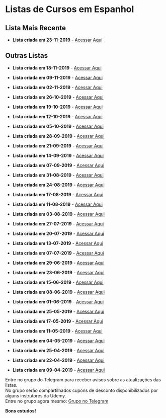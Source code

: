 # Listas de Cursos em Espanhol

## Lista Mais Recente

  - **Lista criada em 23-11-2019** - [Acessar Aqui](https://github.com/ProgramacaoPratica/CursosUdemy/blob/master/Cursos%20em%20Espanhol/33%20-%20Lista%20-%2023-11-2019.md)
  
## Outras Listas

  - **Lista criada em 18-11-2019** - [Acessar Aqui](https://github.com/ProgramacaoPratica/CursosUdemy/blob/master/Cursos%20em%20Espanhol/32%20-%20Lista%20-%2018-11-2019.md)

  - **Lista criada em 09-11-2019** - [Acessar Aqui](https://github.com/ProgramacaoPratica/CursosUdemy/blob/master/Cursos%20em%20Espanhol/31%20-%20Lista%20-%2009-11-2019.md)

  - **Lista criada em 02-11-2019** - [Acessar Aqui](https://github.com/ProgramacaoPratica/CursosUdemy/blob/master/Cursos%20em%20Espanhol/30%20-%20Lista%20-%2002-11-2019.md)

  - **Lista criada em 26-10-2019** - [Acessar Aqui](https://github.com/ProgramacaoPratica/CursosUdemy/blob/master/Cursos%20em%20Espanhol/29%20-%20Lista%20-%2026-10-2019.md)

  - **Lista criada em 19-10-2019** - [Acessar Aqui](https://github.com/ProgramacaoPratica/CursosUdemy/blob/master/Cursos%20em%20Espanhol/28%20-%20Lista%20-%2019-10-2019.md)

  - **Lista criada em 12-10-2019** - [Acessar Aqui](https://github.com/ProgramacaoPratica/CursosUdemy/blob/master/Cursos%20em%20Espanhol/27%20-%20Lista%20-%2012-10-2019.md)

  - **Lista criada em 05-10-2019** - [Acessar Aqui](https://github.com/ProgramacaoPratica/CursosUdemy/blob/master/Cursos%20em%20Espanhol/26%20-%20Lista%20-%2005-10-2019.md)

  - **Lista criada em 28-09-2019** - [Acessar Aqui](https://github.com/ProgramacaoPratica/CursosUdemy/blob/master/Cursos%20em%20Espanhol/25%20-%20Lista%20-%2028-09-2019.md)

  - **Lista criada em 21-09-2019** - [Acessar Aqui](https://github.com/ProgramacaoPratica/CursosUdemy/blob/master/Cursos%20em%20Espanhol/24%20-%20Lista%20-%2021-09-2019.md)

  - **Lista criada em 14-09-2019** - [Acessar Aqui](https://github.com/ProgramacaoPratica/CursosUdemy/blob/master/Cursos%20em%20Espanhol/23%20-%20Lista%20-%2014-09-2019.md)

  - **Lista criada em 07-09-2019** - [Acessar Aqui](https://github.com/ProgramacaoPratica/CursosUdemy/blob/master/Cursos%20em%20Espanhol/22%20-%20Lista%20-%2007-09-2019.md)

  - **Lista criada em 31-08-2019** - [Acessar Aqui](https://github.com/ProgramacaoPratica/CursosUdemy/blob/master/Cursos%20em%20Espanhol/21%20-%20Lista%20-%2031-08-2019.md)

  - **Lista criada em 24-08-2019** - [Acessar Aqui](https://github.com/ProgramacaoPratica/CursosUdemy/blob/master/Cursos%20em%20Espanhol/20%20-%20Lista%20-%2024-08-2019.md)

  - **Lista criada em 17-08-2019** - [Acessar Aqui](https://github.com/ProgramacaoPratica/CursosUdemy/blob/master/Cursos%20em%20Espanhol/19%20-%20Lista%20-%2017-08-2019.md)
  
  - **Lista criada em 11-08-2019** - [Acessar Aqui](https://github.com/ProgramacaoPratica/CursosUdemy/blob/master/Cursos%20em%20Espanhol/18%20-%20Lista%20-%2011-08-2019.md)

  - **Lista criada em 03-08-2019** - [Acessar Aqui](https://github.com/ProgramacaoPratica/CursosUdemy/blob/master/Cursos%20em%20Espanhol/17%20-%20Lista%20-%2003-08-2019.md)

  - **Lista criada em 27-07-2019** - [Acessar Aqui](https://github.com/ProgramacaoPratica/CursosUdemy/blob/master/Cursos%20em%20Espanhol/16%20-%20Lista%20-%2027-07-2019.md)

  - **Lista criada em 20-07-2019** - [Acessar Aqui](https://github.com/ProgramacaoPratica/CursosUdemy/blob/master/Cursos%20em%20Espanhol/15%20-%20Lista%20-%2020-07-2019.md)

  - **Lista criada em 13-07-2019** - [Acessar Aqui](https://github.com/ProgramacaoPratica/CursosUdemy/blob/master/Cursos%20em%20Espanhol/14%20-%20Lista%20-%2013-07-2019.md)

  - **Lista criada em 07-07-2019** - [Acessar Aqui](https://github.com/ProgramacaoPratica/CursosUdemy/blob/master/Cursos%20em%20Espanhol/13%20-%20Lista%20-%2007-07-2019.md)
  
  - **Lista criada em 29-06-2019** - [Acessar Aqui](https://github.com/ProgramacaoPratica/CursosUdemy/blob/master/Cursos%20em%20Espanhol/12%20-%20Lista%20-%2029-06-2019.md)
  
  - **Lista criada em 23-06-2019** - [Acessar Aqui](https://github.com/ProgramacaoPratica/CursosUdemy/blob/master/Cursos%20em%20Espanhol/11%20-%20Lista%20-%2023-06-2019.md)
  
  - **Lista criada em 15-06-2019** - [Acessar Aqui](https://github.com/ProgramacaoPratica/CursosUdemy/blob/master/Cursos%20em%20Espanhol/10%20-%20Lista%20-%2015-06-2019.md)
  
  - **Lista criada em 08-06-2019** - [Acessar Aqui](https://github.com/ProgramacaoPratica/CursosUdemy/blob/master/Cursos%20em%20Espanhol/09%20-%20Lista%20-%2008-06-2019.md)
  
  - **Lista criada em 01-06-2019** - [Acessar Aqui](https://github.com/ProgramacaoPratica/CursosUdemy/blob/master/Cursos%20em%20Espanhol/08%20-%20Lista%20-%2001-06-2019.md)
  
  - **Lista criada em 25-05-2019** - [Acessar Aqui](https://github.com/ProgramacaoPratica/CursosUdemy/blob/master/Cursos%20em%20Espanhol/07%20-%20Lista%20-%2025-05-2019.md)
  
  - **Lista criada em 17-05-2019** - [Acessar Aqui](https://github.com/ProgramacaoPratica/CursosUdemy/blob/master/Cursos%20em%20Espanhol/06%20-%20Lista%20-%2017-05-2019.md)
  
  - **Lista criada em 11-05-2019** - [Acessar Aqui](https://github.com/ProgramacaoPratica/CursosUdemy/blob/master/Cursos%20em%20Espanhol/05%20-%20Lista%20-%2011-05-2019.md)
  
  - **Lista criada em 04-05-2019** - [Acessar Aqui](https://github.com/ProgramacaoPratica/CursosUdemy/blob/master/Cursos%20em%20Espanhol/04%20-%20Lista%20-%2004-05-2019.md)
  
  - **Lista criada em 25-04-2019** - [Acessar Aqui](https://github.com/ProgramacaoPratica/CursosUdemy/blob/master/Cursos%20em%20Espanhol/03%20-%20Lista%20-%2025-04-2019.md)
  
  - **Lista criada em 22-04-2019** - [Acessar Aqui](https://github.com/ProgramacaoPratica/CursosUdemy/blob/master/Cursos%20em%20Espanhol/02%20-%20Lista%20-%2022-04-2019.md)
  
  - **Lista criada em 09-04-2019** - [Acessar Aqui](https://github.com/ProgramacaoPratica/CursosUdemy/blob/master/Cursos%20em%20Espanhol/01%20-%20Lista%20-%2009-04-2019.md)

Entre no grupo do Telegram para receber avisos sobre as atualizações das listas.  
No grupo serão compartilhados cupons de desconto disponibilizados por alguns instrutores da Udemy.  
Entre no grupo agora mesmo: [Grupo no Telegram](http://bit.ly/2UvKbVX)

**Bons estudos!**
